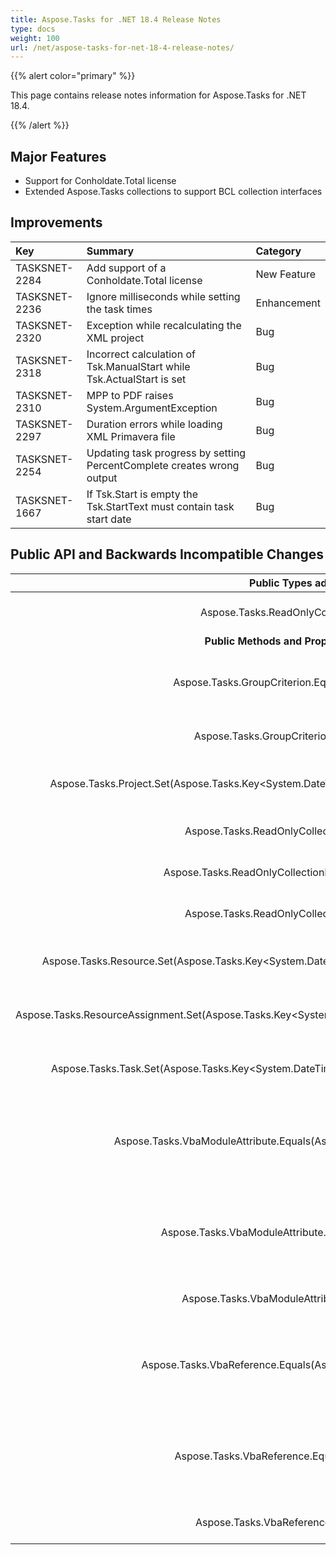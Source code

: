 ```yaml
---
title: Aspose.Tasks for .NET 18.4 Release Notes
type: docs
weight: 100
url: /net/aspose-tasks-for-net-18-4-release-notes/
---
```


{{% alert color="primary" %}} 

This page contains release notes information for Aspose.Tasks for .NET 18.4.

{{% /alert %}} 
## **Major Features**
- Support for Conholdate.Total license
- Extended Aspose.Tasks collections to support BCL collection interfaces
## **Improvements**

|**Key**|**Summary**|**Category**|
| :- | :- | :- |
|TASKSNET-2284|Add support of a Conholdate.Total license|New Feature|
|TASKSNET-2236|Ignore milliseconds while setting the task times|Enhancement|
|TASKSNET-2320|Exception while recalculating the XML project|Bug|
|TASKSNET-2318|Incorrect calculation of Tsk.ManualStart while Tsk.ActualStart is set|Bug|
|TASKSNET-2310|MPP to PDF raises System.ArgumentException|Bug|
|TASKSNET-2297|Duration errors while loading XML Primavera file|Bug|
|TASKSNET-2254|Updating task progress by setting PercentComplete creates wrong output|Bug|
|TASKSNET-1667|If Tsk.Start is empty the Tsk.StartText must contain task start date|Bug|
## **Public API and Backwards Incompatible Changes**

|**Public Types added**|**Description**|
| :-: | :-: |
|Aspose.Tasks.ReadOnlyCollectionBase`1|Represents a read-only collection of objects.|
|**Public Methods and Properties Added**|**Description**|
|Aspose.Tasks.GroupCriterion.Equals(System.Object)|Returns a value indicating whether this instance is equal to a specified object.|
|Aspose.Tasks.GroupCriterion.GetHashCode|Returns a hash code for the instance of the <see cref="T:Aspose.Tasks.GroupCriterion" /> class.|
|Aspose.Tasks.Project.Set(Aspose.Tasks.Key<System.DateTime,Aspose.Tasks.PrjKey>,System.DateTime)|Maps the specified property to the specified value in this container.|
|Aspose.Tasks.ReadOnlyCollectionBase`1.Count|Gets the number of objects contained in this <see cref="!:T" /> object.|
|Aspose.Tasks.ReadOnlyCollectionBase`1.GetEnumerator|Returns an enumerator for this collection.|
|Aspose.Tasks.ReadOnlyCollectionBase`1.ToList|Converts the collection object to a list of <see cref="T:Aspose.Tasks.VbaModule" /> objects.|
|Aspose.Tasks.Resource.Set(Aspose.Tasks.Key<System.DateTime,Aspose.Tasks.RscKey>,System.DateTime)|Maps the specified property to the specified value in this container.|
|Aspose.Tasks.ResourceAssignment.Set(Aspose.Tasks.Key<System.DateTime,Aspose.Tasks.AsnKey},System.DateTime)|Maps the specified property to the specified value in this container.|
|Aspose.Tasks.Task.Set(Aspose.Tasks.Key<System.DateTime,Aspose.Tasks.TaskKey>,System.DateTime)|Maps the specified property to the specified value in this container.|
|Aspose.Tasks.VbaModuleAttribute.Equals(Aspose.Tasks.VbaModuleAttribute)|Returns a value indicating whether this instance is equal to the specified VbaModuleAttribute object.|
|Aspose.Tasks.VbaModuleAttribute.Equals(System.Object)|Returns a value indicating whether this instance is equal to the specified VbaModuleAttribute object.|
|Aspose.Tasks.VbaModuleAttribute.GetHashCode|Returns a hash code value for this VbaModuleAttribute.|
|Aspose.Tasks.VbaReference.Equals(Aspose.Tasks.VbaReference)|Returns a value indicating whether this instance is equal to the specified VbaReference object.|
|Aspose.Tasks.VbaReference.Equals(System.Object)|Returns a value indicating whether this instance is equal to the specified VbaReference object.|
|Aspose.Tasks.VbaReference.GetHashCode|Returns a hash code value for this VbaReference.|

